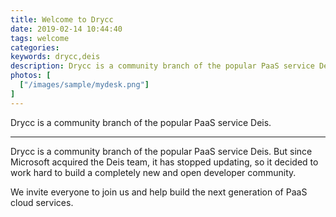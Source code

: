 ```yaml
---
title: Welcome to Drycc
date: 2019-02-14 10:44:40
tags: welcome
categories: 
keywords: drycc,deis
description: Drycc is a community branch of the popular PaaS service Deis.
photos: [
  ["/images/sample/mydesk.png"]
] 
---
```


Drycc is a community branch of the popular PaaS service Deis.
<!--more-->

---

Drycc is a community branch of the popular PaaS service Deis. But since Microsoft acquired the Deis team, it has stopped updating, so it decided to work hard to build a completely new and open developer community.

We invite everyone to join us and help build the next generation of PaaS cloud services.